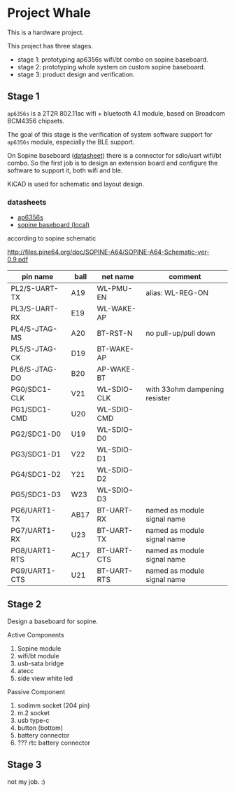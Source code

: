 # Project Whale

This is a hardware project.

This project has three stages.

+ stage 1: prototyping ap6356s wifi/bt combo on sopine baseboard.
+ stage 2: prototyping whole system on custom sopine baseboard.
+ stage 3: product design and verification.

## Stage 1

`ap6356s` is a 2T2R 802.11ac wifi + bluetooth 4.1 module, based on Broadcom BCM4356 chipsets.

The goal of this stage is the verification of system software support for `ap6356s` module, especially the BLE support.



On Sopine baseboard ([datasheet]()) there is a connector for sdio/uart wifi/bt combo. So the first job is to design an extension board and configure the software to support it, both wifi and ble.

KiCAD is used for schematic and layout design.

### datasheets

- [ap6356s](datasheet/AP6356_datasheet_V1.0.pdf)
- [sopine baseboard (local)]()


according to sopine schematic

http://files.pine64.org/doc/SOPINE-A64/SOPINE-A64-Schematic-ver-0.9.pdf

pin name | ball | net name | comment
--|--|--|--
PL2/S-UART-TX | A19 | WL-PMU-EN | alias: WL-REG-ON
PL3/S-UART-RX | E19 | WL-WAKE-AP |
PL4/S-JTAG-MS | A20 | BT-RST-N | no pull-up/pull down
PL5/S-JTAG-CK | D19 | BT-WAKE-AP |
PL6/S-JTAG-DO | B20 | AP-WAKE-BT |
PG0/SDC1-CLK | V21 | WL-SDIO-CLK | with 33ohm dampening resister
PG1/SDC1-CMD | U20 | WL-SDIO-CMD 
PG2/SDC1-D0 | U19 | WL-SDIO-D0
PG3/SDC1-D1 | V22 | WL-SDIO-D1
PG4/SDC1-D2 | Y21 | WL-SDIO-D2
PG5/SDC1-D3 | W23 | WL-SDIO-D3
PG6/UART1-TX | AB17 | BT-UART-RX | named as module signal name
PG7/UART1-RX | U23 | BT-UART-TX | named as module signal name
PG8/UART1-RTS | AC17 | BT-UART-CTS | named as module signal name
PG9/UART1-CTS | U21 | BT-UART-RTS | named as module signal name





## Stage 2

Design a baseboard for sopine.

Active Components

1. Sopine module
2. wifi/bt module
3. usb-sata bridge
4. atecc
5. side view white led

Passive Component

1. sodimm socket (204 pin)
2. m.2 socket
3. usb type-c 
4. button (bottom)
5. battery connector
6. ??? rtc battery connector

## Stage 3

not my job. :)





